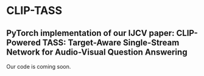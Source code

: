 # CLIP-TASS
PyTorch implementation of our IJCV paper: CLIP-Powered TASS: Target-Aware Single-Stream Network for Audio-Visual Question Answering
---------------------------------
Our code is coming soon.
